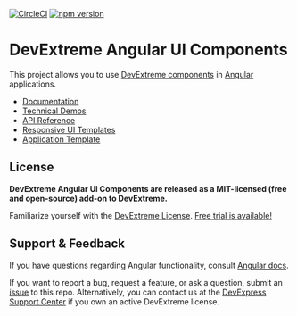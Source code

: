 [![CircleCI](https://img.shields.io/circleci/project/github/DevExpress/devextreme-angular/master.svg)](https://circleci.com/gh/DevExpress/devextreme-angular) [![npm version](https://badge.fury.io/js/devextreme-angular.svg)](https://badge.fury.io/js/devextreme-angular)


# DevExtreme Angular UI Components #

This project allows you to use [DevExtreme components](http://js.devexpress.com/Demos/WidgetsGallery/) in [Angular](https://angular.io/) applications.

* [Documentation](https://js.devexpress.com/Documentation/Guide/Angular_Components/DevExtreme_Angular_Components/)
* [Technical Demos](https://js.devexpress.com/Demos/WidgetsGallery/Demo/DataGrid/Overview/Angular/Light/)
* [API Reference](http://js.devexpress.com/Documentation/ApiReference/)
* [Responsive UI Templates](https://js.devexpress.com/Angular/Templates/UITemplates/)
* [Application Template](https://js.devexpress.com/Angular/Documentation/Guide/Angular_Components/Application_Template/)

## License ##

**DevExtreme Angular UI Components are released as a MIT-licensed (free and open-source) add-on to DevExtreme.**

Familiarize yourself with the [DevExtreme License](https://js.devexpress.com/Licensing/). [Free trial is available!](http://js.devexpress.com/Buy/)

## Support & Feedback ##

If you have questions regarding Angular functionality, consult [Angular docs](https://angular.io/docs).

If you want to report a bug, request a feature, or ask a question, submit an [issue](https://github.com/DevExpress/devextreme-angular/issues) to this repo. Alternatively, you can contact us at the [DevExpress Support Center](https://www.devexpress.com/Support/Center) if you own an active DevExtreme license.

